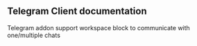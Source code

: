 ## Telegram Client documentation

Telegram addon support workspace block to communicate with one/multiple chats
